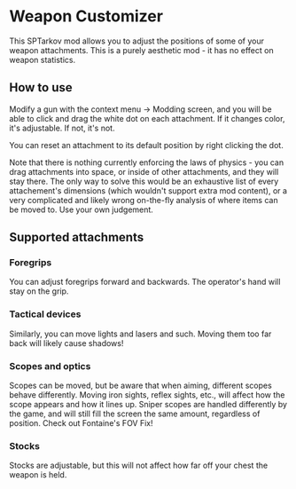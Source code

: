 # Weapon Customizer

This SPTarkov mod allows you to adjust the positions of some of your weapon attachments. This is a purely aesthetic mod - it has no effect on weapon statistics.

## How to use

Modify a gun with the context menu -> Modding screen, and you will be able to click and drag the white dot on each attachment. If it changes color, it's adjustable. If not, it's not.

You can reset an attachment to its default position by right clicking the dot.

Note that there is nothing currently enforcing the laws of physics - you can drag attachments into space, or inside of other attachments, and they will stay there. The only way to solve this would be an exhaustive list of every attachement's dimensions (which wouldn't support extra mod content), or a very complicated and likely wrong on-the-fly analysis of where items can be moved to. Use your own judgement.

## Supported attachments

### Foregrips

You can adjust foregrips forward and backwards. The operator's hand will stay on the grip.

### Tactical devices

Similarly, you can move lights and lasers and such. Moving them too far back will likely cause shadows!

### Scopes and optics

Scopes can be moved, but be aware that when aiming, different scopes behave differently. Moving iron sights, reflex sights, etc., will affect how the scope appears and how it lines up. Sniper scopes are handled differently by the game, and will still fill the screen the same amount, regardless of position. Check out Fontaine's FOV Fix!

### Stocks

Stocks are adjustable, but this will not affect how far off your chest the weapon is held.
